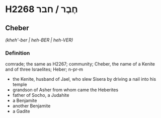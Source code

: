 # H2268 חֶבֶר / חבר

## Cheber

_(kheh'-ber | heh-BER | heh-VER)_

### Definition

comrade; the same as H2267; community; Cheber, the name of a Kenite and of three Israelites; Heber; n-pr-m

- the Kenite, husband of Jael, who slew Sisera by driving a nail into his temple
- grandson of Asher from whom came the Heberites
- father of Socho, a Judahite
- a Benjamite
- another Benjamite
- a Gadite
